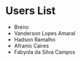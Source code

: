 # Users List

- Breno
- Vanderson Lopes Amaral
- Hadson Ramalho
- Afranio Caires
- Fabyola da Silva Campos
